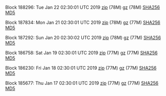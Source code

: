Block 188296: Tue Jan 22 02:30:01 UTC 2019 [zip](https://files.01coin.io/mainnet/2019-01-22/bootstrap.dat.zip) (78M) [gz](https://files.01coin.io/mainnet/2019-01-22/bootstrap.dat.tar.gz) (78M) [SHA256](https://files.01coin.io/mainnet/2019-01-22/sha256.txt) [MD5](https://files.01coin.io/mainnet/2019-01-22/md5.txt)

Block 187834: Mon Jan 21 02:30:01 UTC 2019 [zip](https://files.01coin.io/mainnet/2019-01-21/bootstrap.dat.zip) (78M) [gz](https://files.01coin.io/mainnet/2019-01-21/bootstrap.dat.tar.gz) (77M) [SHA256](https://files.01coin.io/mainnet/2019-01-21/sha256.txt) [MD5](https://files.01coin.io/mainnet/2019-01-21/md5.txt)

Block 187292: Sun Jan 20 02:30:02 UTC 2019 [zip](https://files.01coin.io/mainnet/2019-01-20/bootstrap.dat.zip) (78M) [gz](https://files.01coin.io/mainnet/2019-01-20/bootstrap.dat.tar.gz) (77M) [SHA256](https://files.01coin.io/mainnet/2019-01-20/sha256.txt) [MD5](https://files.01coin.io/mainnet/2019-01-20/md5.txt)

Block 186758: Sat Jan 19 02:30:01 UTC 2019 [zip](https://files.01coin.io/mainnet/2019-01-19/bootstrap.dat.zip) (77M) [gz](https://files.01coin.io/mainnet/2019-01-19/bootstrap.dat.tar.gz) (77M) [SHA256](https://files.01coin.io/mainnet/2019-01-19/sha256.txt) [MD5](https://files.01coin.io/mainnet/2019-01-19/md5.txt)

Block 186230: Fri Jan 18 02:30:01 UTC 2019 [zip](https://files.01coin.io/mainnet/2019-01-18/bootstrap.dat.zip) (77M) [gz](https://files.01coin.io/mainnet/2019-01-18/bootstrap.dat.tar.gz) (77M) [SHA256](https://files.01coin.io/mainnet/2019-01-18/sha256.txt) [MD5](https://files.01coin.io/mainnet/2019-01-18/md5.txt)

Block 185677: Thu Jan 17 02:30:01 UTC 2019 [zip](https://files.01coin.io/mainnet/2019-01-17/bootstrap.dat.zip) (77M) [gz](https://files.01coin.io/mainnet/2019-01-17/bootstrap.dat.tar.gz) (77M) [SHA256](https://files.01coin.io/mainnet/2019-01-17/sha256.txt) [MD5](https://files.01coin.io/mainnet/2019-01-17/md5.txt)
